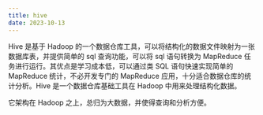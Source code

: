 ```yaml
---
title: hive 
date: 2023-10-13
---
```


Hive 是基于 Hadoop 的一个数据仓库工具，可以将结构化的数据文件映射为一张数据库表，并提供简单的 sql 查询功能，可以将 sql 语句转换为 MapReduce 任务进行运行。其优点是学习成本低，可以通过类 SQL 语句快速实现简单的 MapReduce 统计，不必开发专门的 MapReduce 应用，十分适合数据仓库的统计分析。Hive 是一个数据仓库基础工具在 Hadoop 中用来处理结构化数据。

它架构在 Hadoop 之上，总归为大数据，并使得查询和分析方便。